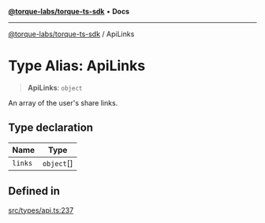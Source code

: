 [**@torque-labs/torque-ts-sdk**](../README.md) • **Docs**

***

[@torque-labs/torque-ts-sdk](../globals.md) / ApiLinks

# Type Alias: ApiLinks

> **ApiLinks**: `object`

An array of the user's share links.

## Type declaration

| Name | Type |
| ------ | ------ |
| `links` | `object`[] |

## Defined in

[src/types/api.ts:237](https://github.com/torque-labs/torque-ts-sdk/blob/e34efdf278512e8a58bacdba966e9cd90b1db20a/src/types/api.ts#L237)
